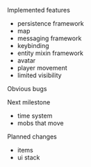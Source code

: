 Implemented features

- persistence framework
- map
- messaging framework
- keybinding
- entity mixin framework
- avatar
- player movement
- limited visibility

Obvious bugs

Next milestone
- time system
- mobs that move

Planned changes

- items
- ui stack
